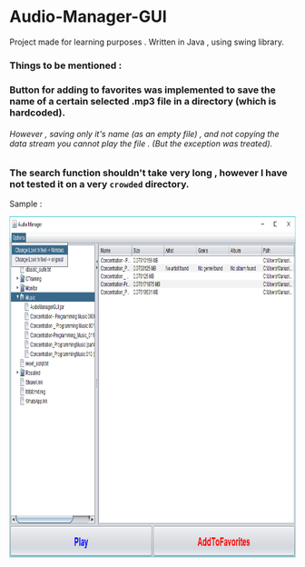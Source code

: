 # Audio-Manager-GUI
Project made for learning purposes . Written in Java , using swing library.

### Things to be mentioned :

### Button for adding to favorites was implemented to save the name of a certain selected .mp3 file in a directory (which is hardcoded).
###### However , saving only it's name (as an empty file) , and not copying the data stream you cannot play the file . (But the exception was treated).
### The search function shouldn't take very long , however I have not tested it on a very `crowded` directory.


Sample :

<img src="eg.png" width="1000" height="600"> 
